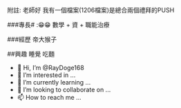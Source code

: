 附註: 老師好 我有一個檔案(1206檔案)是總合兩個禮拜的PUSH

###專長#
:😁😁 數學 + 資 + 職能治療

###經歷
帝大猴子

##興趣
睡覺 吃麵


- 👋 Hi, I’m @RayDoge168
- 👀 I’m interested in ...
- 🌱 I’m currently learning ...
- 💞️ I’m looking to collaborate on ...
- 📫 How to reach me ...

<!---
RayDoge168/RayDoge168 is a ✨ special ✨ repository because its `README.md` (this file) appears on your GitHub profile.
You can click the Preview link to take a look at your changes.
--->
